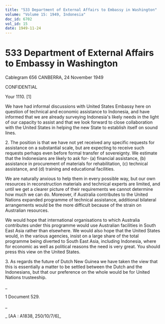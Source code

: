 ```yaml
---
title: "533 Department of External Affairs to Embassy in Washington"
volume: "Volume 15: 1949, Indonesia"
doc_id: 6702
vol_id: 15
date: 1949-11-24
---
```


# 533 Department of External Affairs to Embassy in Washington

Cablegram 656 CANBERRA, 24 November 1949

CONFIDENTIAL

Your 1110. [1]

We have had informal discussions with United States Embassy here on question of technical and economic assistance to Indonesia, and have informed that we are already surveying Indonesia's likely needs in the light of our capacity to assist and that we look forward to close collaboration with the United States in helping the new State to establish itself on sound lines.

2\. The position is that we have not yet received any specific requests for assistance on a substantial scale, but are expecting to receive such requests perhaps even before formal transfer of sovereignty. We estimate that the Indonesians are likely to ask for- (a) financial assistance, (b) assistance in procurement of materials for rehabilitation, (c) technical assistance, and (d) training and educational facilities.

We are naturally anxious to help them in every possible way, but our own resources in reconstruction materials and technical experts are limited, and until we get a clearer picture of their requirements we cannot determine how much we can do. Moreover, if Australia contributes to the United Nations expanded programme of technical assistance, additional bilateral arrangements would be the more difficult because of the strain on Australian resources.

We would hope that international organisations to which Australia contributes under this programme would use Australian facilities in South East Asia rather than elsewhere. We would also hope that the United States would, in the various agencies, insist on a large share of the total programme being diverted to South East Asia, including Indonesia, where for economic as well as political reasons the need is very great. You should press this view on the United States.

3\. As regards the future of Dutch New Guinea we have taken the view that this is essentially a matter to be settled between the Dutch and the Indonesians, but that our preference on the whole would be for United Nations trusteeship.

_

1 Document 529.

_

_ [AA : A1838, 250/10/7/6]_
